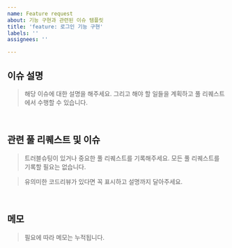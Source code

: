 ```yaml
---
name: Feature request
about: 기능 구현과 관련된 이슈 템플릿
title: 'feature: 로그인 기능 구현'
labels: ''
assignees: ''

---
```


<!-- 제목의 형식의 위와 같이 하고 가장 첫 키워드는 다음 중 하나로 지정하여 템플릿을 선택하고 작성해주세요.
이슈 키워드 : Issue, Feature, Fix, Refactor, Docs, Config

(issue: 개발 중에 문제가 되었거나 논의할 여지가 있는 안건)
(hotfix: 기능적으로 문제가 있을 때)
(feature: 개발 단위, 기능)
(refactor: 성능 향상 및 클린코드 목적)
(docs: 리드미, 템플릿)
(config: 환경설정)
-->


## 이슈 설명

> 해당 이슈에 대한 설명을 해주세요. 그리고 해야 할 일들을 계획하고 풀 리퀘스트에서 수행할 수 있습니다.

<!-- 기능의 세부단위, 이슈가 되는 문제의 재현방법 및 원인과 해결과정 등등에 대해 적어주세요. -->

<br>

## 관련 풀 리퀘스트 및 이슈
> 트러블슈팅이 있거나 중요한 풀 리퀘스트를 기록해주세요. 모든 풀 리퀘스트를 기록할 필요는 없습니다.

> 유의미한 코드리뷰가 있다면 꼭 표시하고 설명까지 달아주세요.

<!--기입 예: #66 : ~~ 이슈에 대해 코드리뷰를 하였다.-->

<br>

## 메모
> 필요에 따라 메모는 누적됩니다.

